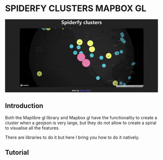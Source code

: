 # SPIDERFY CLUSTERS MAPBOX GL
![Map Example](public\demo.gif)

## Introduction
Both the Maplibre gl library and Mapbox gl have the functionality to create a cluster when a geojson is very large, but they do not allow to create a spiral to visualise all the features.

There are libraries to do it but here I bring you how to do it natively.

## Tutorial

